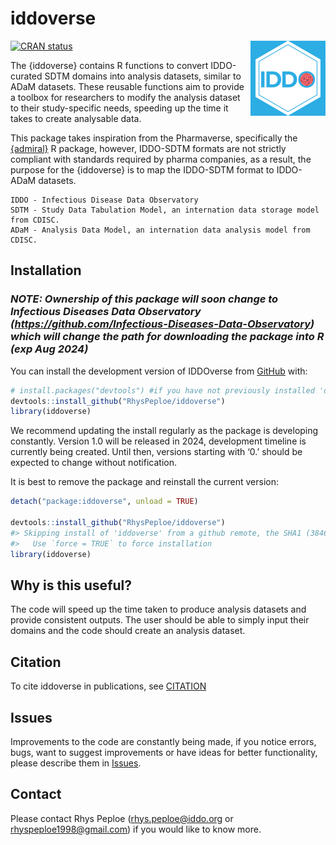 # iddoverse

<!-- badges: start -->

 <img src="man/figures/logo.png" align="right" height="120"/>

[![CRAN status](https://www.r-pkg.org/badges/version/iddoverse)](https://CRAN.R-project.org/package=iddoverse)

<!-- badges: end -->

The {iddoverse} contains R functions to convert IDDO-curated SDTM
domains into analysis datasets, similar to ADaM datasets. These reusable
functions aim to provide a toolbox for researchers to modify the
analysis dataset to their study-specific needs, speeding up the time it
takes to create analysable data.

This package takes inspiration from the Pharmaverse, specifically the
[{admiral}](https://github.com/pharmaverse/admiral) R package, however,
IDDO-SDTM formats are not strictly compliant with standards required by
pharma companies, as a result, the purpose for the {iddoverse} is to map
the IDDO-SDTM format to IDDO-ADaM datasets.

    IDDO - Infectious Disease Data Observatory
    SDTM - Study Data Tabulation Model, an internation data storage model from CDISC.
    ADaM - Analysis Data Model, an internation data analysis model from CDISC.

## Installation
### *NOTE: Ownership of this package will soon change to Infectious Diseases Data Observatory (https://github.com/Infectious-Diseases-Data-Observatory) which will change the path for downloading the package into R (exp Aug 2024)*

You can install the development version of IDDOverse from
[GitHub](https://github.com/) with:

``` r
# install.packages("devtools") #if you have not previously installed 'devtools' on your machine
devtools::install_github("RhysPeploe/iddoverse")
library(iddoverse)
```

We recommend updating the install regularly as the package is developing
constantly. Version 1.0 will be released in 2024, development timeline
is currently being created. Until then, versions starting with ‘0.’
should be expected to change without notification.

It is best to remove the package and reinstall the current version:

``` r
detach("package:iddoverse", unload = TRUE)

devtools::install_github("RhysPeploe/iddoverse")
#> Skipping install of 'iddoverse' from a github remote, the SHA1 (384660ec) has not changed since last install.
#>   Use `force = TRUE` to force installation
library(iddoverse)
```

## Why is this useful?

The code will speed up the time taken to produce analysis datasets and
provide consistent outputs. The user should be able to simply input
their domains and the code should create an analysis dataset.

## Citation

To cite iddoverse in publications, see
[CITATION](https://github.com/RhysPeploe/iddoverse/blob/main/inst/CITATION)

## Issues

Improvements to the code are constantly being made, if you notice
errors, bugs, want to suggest improvements or have ideas for better
functionality, please describe them in
[Issues](https://github.com/RhysPeploe/iddoverse/issues).

## Contact

Please contact Rhys Peploe (<rhys.peploe@iddo.org> or
<rhyspeploe1998@gmail.com>) if you would like to know more.
